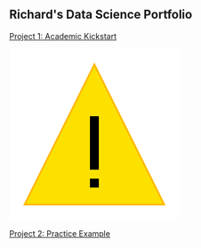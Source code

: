 ## Richard's Data Science Portfolio

[Project 1: Academic Kickstart](https://github.com/maingk/academic-kickstart)

![](https://github.com/maingk/RM_Portfolio/blob/master/images/SecurityAndMaintenance_Alert.png)

[Project 2: Practice Example](https://github.com/maingk/PracticeExample)
